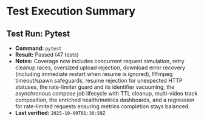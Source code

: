 # Test Execution Summary

## Test Run: Pytest
- **Command:** `pytest`
- **Result:** Passed (47 tests)
- **Notes:** Coverage now includes concurrent request simulation, retry cleanup races, oversized upload rejection, download error recovery (including immediate restart when resume is ignored), FFmpeg timeout/spawn safeguards, resume rejection for unexpected HTTP statuses, the rate-limiter guard and its identifier vacuuming, the asynchronous compose job lifecycle with TTL cleanup, multi-video track composition, the enriched health/metrics dashboards, and a regression for rate-limited requests ensuring metrics completion stays balanced.
- **Last verified:** `2025-10-09T01:30:59Z`
